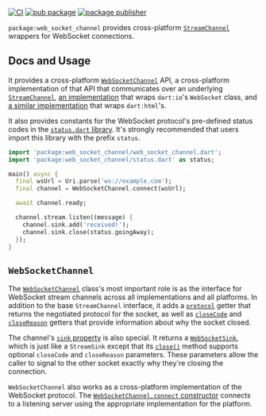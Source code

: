 [![CI](https://github.com/dart-lang/web_socket_channel/actions/workflows/test-package.yml/badge.svg?branch=master)](https://github.com/dart-lang/web_socket_channel/actions/workflows/test-package.yml)
[![pub package](https://img.shields.io/pub/v/web_socket_channel.svg)](https://pub.dev/packages/web_socket_channel)
[![package publisher](https://img.shields.io/pub/publisher/web_socket_channel.svg)](https://pub.dev/packages/web_socket_channel/publisher)

`package:web_socket_channel` provides cross-platform
[`StreamChannel`][stream_channel] wrappers for WebSocket connections.

## Docs and Usage

It provides a cross-platform
[`WebSocketChannel`][WebSocketChannel] API, a cross-platform implementation of
that API that communicates over an underlying [`StreamChannel`][stream_channel],
[an implementation][IOWebSocketChannel] that wraps `dart:io`'s `WebSocket`
class, and [a similar implementation][HtmlWebSocketChannel] that wraps
`dart:html`'s.

[stream_channel]: https://pub.dev/packages/stream_channel
[WebSocketChannel]: https://pub.dev/documentation/web_socket_channel/latest/web_socket_channel/WebSocketChannel-class.html
[IOWebSocketChannel]: https://pub.dev/documentation/web_socket_channel/latest/web_socket_channel.io/IOWebSocketChannel-class.html
[HtmlWebSocketChannel]: https://pub.dev/documentation/web_socket_channel/latest/web_socket_channel.html/HtmlWebSocketChannel-class.html

It also provides constants for the WebSocket protocol's pre-defined status codes
in the [`status.dart` library][status]. It's strongly recommended that users
import this library with the prefix `status`.

[status]: https://pub.dev/documentation/web_socket_channel/latest/status/status-library.html

```dart
import 'package:web_socket_channel/web_socket_channel.dart';
import 'package:web_socket_channel/status.dart' as status;

main() async {
  final wsUrl = Uri.parse('ws://example.com');
  final channel = WebSocketChannel.connect(wsUrl);

  await channel.ready;

  channel.stream.listen((message) {
    channel.sink.add('received!');
    channel.sink.close(status.goingAway);
  });
}
```

## `WebSocketChannel`

The [`WebSocketChannel`][WebSocketChannel] class's most important role is as the
interface for WebSocket stream channels across all implementations and all
platforms. In addition to the base `StreamChannel` interface, it adds a
[`protocol`][protocol] getter that returns the negotiated protocol for the
socket, as well as [`closeCode`][closeCode] and [`closeReason`][closeReason]
getters that provide information about why the socket closed.

[protocol]: https://pub.dev/documentation/web_socket_channel/latest/web_socket_channel/WebSocketChannel/protocol.html
[closeCode]: https://pub.dev/documentation/web_socket_channel/latest/web_socket_channel/WebSocketChannel/closeCode.html
[closeReason]: https://pub.dev/documentation/web_socket_channel/latest/web_socket_channel/WebSocketChannel/closeReason.html

The channel's [`sink` property][sink] is also special. It returns a
[`WebSocketSink`][WebSocketSink], which is just like a `StreamSink` except that
its [`close()`][sink.close] method supports optional `closeCode` and
`closeReason` parameters. These parameters allow the caller to signal to the
other socket exactly why they're closing the connection.

[sink]: https://pub.dev/documentation/web_socket_channel/latest/web_socket_channel/WebSocketChannel/sink.html
[WebSocketSink]: https://pub.dev/documentation/web_socket_channel/latest/web_socket_channel/WebSocketSink-class.html
[sink.close]: https://pub.dev/documentation/web_socket_channel/latest/web_socket_channel/WebSocketSink/close.html

`WebSocketChannel` also works as a cross-platform implementation of the
WebSocket protocol. The [`WebSocketChannel.connect` constructor][connect]
connects to a listening server using the appropriate implementation for the
platform.

[connect]: https://pub.dev/documentation/web_socket_channel/latest/web_socket_channel/WebSocketChannel/WebSocketChannel.connect.html